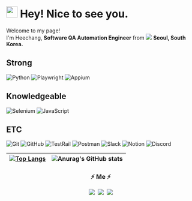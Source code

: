 <h1><img src="https://emojis.slackmojis.com/emojis/images/1531849430/4246/blob-sunglasses.gif?1531849430" width="30"/> Hey! Nice to see you.</h1>

<p>Welcome to my page! </br> I'm Heechang, <b>Software QA Automation Engineer</b> from <img src="https://img.icons8.com/color/18/null/south-korea-circular.png"/> <b>Seoul, South Korea.</b></p>

## Strong
<p>
  <img alt="Python" src="https://img.shields.io/badge/-Python-3776AB?style=for-the-badge&logo=python&logoColor=white">
  <img alt="Playwright" src="https://img.shields.io/badge/-Playwright-2EAD33?style=for-the-badge&logo=playwright&logoColor=white">
  <img alt="Appium" src="https://img.shields.io/badge/-Appium-663399?style=for-the-badge&logo=appium&logoColor=white">
</p>

## Knowledgeable
<p>
  <img alt="Selenium" src="https://img.shields.io/badge/-Selenium-43B02A?style=for-the-badge&logo=selenium&logoColor=white">
  <img alt="JavaScript" src="https://img.shields.io/badge/-JavaScript-F7DF1E?style=for-the-badge&logo=javascript&logoColor=white">
</p>

## ETC
<p>
  <img alt="Git" src="https://img.shields.io/badge/-Git-orange?style=for-the-badge&logo=git&logoColor=white">
  <img alt="GitHub" src="https://img.shields.io/badge/-GitHub-black?style=for-the-badge&logo=github&logoColor=white">
  <img alt="TestRail" src="https://img.shields.io/badge/-TestRail-24A148?style=for-the-badge&logoColor=white">
  <img alt="Postman" src="https://img.shields.io/badge/-Postman-FF6C37?style=for-the-badge&logo=postman&logoColor=white">
  <img alt="Slack" src="https://img.shields.io/badge/-Slack-4A154B?style=for-the-badge&logo=slack&logoColor=white">
  <img alt="Notion" src="https://img.shields.io/badge/-Notion-yellow?style=for-the-badge&logo=notion&logoColor=white">
  <img alt="Discord" src="https://img.shields.io/badge/-Discord-5865F2?style=for-the-badge&logo=discord&logoColor=white">
</p>

|[![Top Langs](https://github-readme-stats.vercel.app/api/top-langs/?username=HEECHANG96&langs_count=10&layout=compact&theme=dark)](https://github.com/HEECHANG96/HEECHANG96) | ![Anurag's GitHub stats](https://github-readme-stats.vercel.app/api?username=HEECHANG96&show_icons=true&theme=dark) |
| ------------- | ------------- |


<h3 align="center"> ⚡ Me ⚡ </h3>
<p align="center">
  <a href="https://velog.io/@heechang96"><img src="https://img.shields.io/badge/Tech%20Blog-11B48A?style=flat-square&logo=Vimeo&logoColor=white&link="/></a>&nbsp
  <a href="https://www.instagram.com/hee_chang__e"><img src="https://img.shields.io/badge/Instagram-E4405F?style=flat-square&logo=Instagram&logoColor=white&link=https://www.instagram.com/woo0_hooo/"/></a>&nbsp
  <a href="mailto:wjdgmlckd9696@gmail.com"><img src="https://img.shields.io/badge/Gmail-d14836?style=flat-square&logo=Gmail&logoColor=white&link=viliketh1s98@naver.com"/></a>
</p>
<br>
